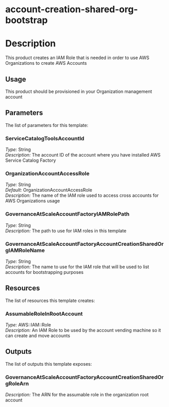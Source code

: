 # account-creation-shared-org-bootstrap
# Description
This product creates an IAM Role that is needed in order to use AWS Organizations to create AWS Accounts
 
## Usage
This product should be provisioned in your Organization management account

## Parameters
The list of parameters for this template:

### ServiceCatalogToolsAccountId 
*Type:* String  
*Description:* The account ID of the account where you have installed AWS Service Catalog Factory 
### OrganizationAccountAccessRole 
*Type:* String  
*Default:* OrganizationAccountAccessRole  
*Description:* The name of the IAM role used to access cross accounts for AWS Organizations usage 
### GovernanceAtScaleAccountFactoryIAMRolePath 
*Type:* String  
*Description:* The path to use for IAM roles in this template 
### GovernanceAtScaleAccountFactoryAccountCreationSharedOrgIAMRoleName 
*Type:* String  
*Description:* The name to use for the IAM role that will be used to list accounts for bootstrapping purposes

## Resources
The list of resources this template creates:

### AssumableRoleInRootAccount 
*Type:* AWS::IAM::Role  
*Description:* An IAM Role to be used by the account vending machine so it can create and move accounts

## Outputs
The list of outputs this template exposes:

### GovernanceAtScaleAccountFactoryAccountCreationSharedOrgRoleArn 
*Description:* The ARN for the assumable role in the organization root account  
